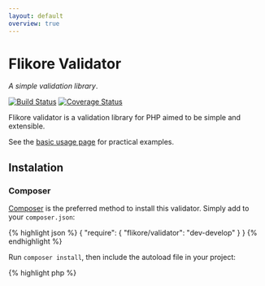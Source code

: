 ```yaml
---
layout: default
overview: true
---
```


# Flikore Validator

*A simple validation library*.

[![Build Status](https://travis-ci.org/flikore/validator.png)](https://travis-ci.org/flikore/validator)
[![Coverage Status](https://coveralls.io/repos/flikore/validator/badge.png?branch=develop)](https://coveralls.io/r/flikore/validator?branch=develop)

Flikore validator is a validation library for PHP aimed to be simple and extensible.

See the [basic usage page](/usage.html) for practical examples.

## Instalation

### Composer

[Composer](http://getcomposer.org) is the preferred method to install this validator. Simply add to your `composer.json`:

{% highlight json %}
{
    "require": {
        "flikore/validator": "dev-develop"
    }
}
{% endhighlight %}

Run `composer install`, then include the autoload file in your project:

{% highlight php %}
<?php

require_once 'vendor/autoload.php';

// Do validation stuff
{% endhighlight %}

### Installing with Git

* Clone this repository in a folder on your project:

{% highlight bash %}
git clone https://github.com/flikore/validator.git vendor/flikore/validator
{% endhighlight %}

* Include the `autoload.php` file in the bootstrap for your project:

{% highlight php %}
<?php
    
require_once 'vendor/flikore/validator/autoload.php';

// Do validation stuff
{% endhighlight %}

An alternative is to create a submodule instead of cloning the repository. This way you don't need to push this library to your own repository and can also update it more easily:

{% highlight bash %}
git submodule add https://github.com/flikore/validator.git vendor/flikore/validator
{% endhighlight %}

### Download

You can also download the [tarball](https://github.com/flikore/validator/tarball/master "tarball") (or the [zipball](https://github.com/flikore/validator/zipball/master "zipball")) and set it up in one of your project folders.